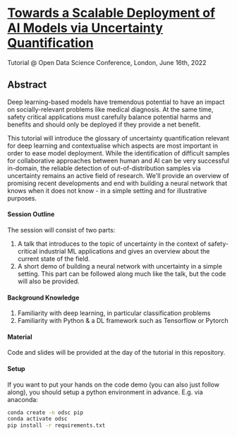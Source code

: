 # [Towards a Scalable Deployment of AI Models via Uncertainty Quantification](https://odsc.com/speakers/towards-a-scalable-deployment-of-ai-models-via-uncertainty-quantification/)
Tutorial @ Open Data Science Conference, London, June 16th, 2022

## Abstract

Deep learning-based models have tremendous potential to have an impact on socially-relevant problems like medical diagnosis. At the same time, safety critical applications must carefully balance potential harms and benefits and should only be deployed if they provide a net benefit.

This tutorial will introduce the glossary of uncertainty quantification relevant for deep learning and contextualise which aspects are most important in order to ease model deployment. While the identification of difficult samples for collaborative approaches between human and AI can be very successful in-domain, the reliable detection of out-of-distribution samples via uncertainty remains an active field of research. We'll provide an overview of promising recent developments and end with building a neural network that knows when it does not know - in a simple setting and for illustrative purposes.

#### Session Outline

The session will consist of two parts:
1. A talk that introduces to the topic of uncertainty in the context of safety-critical industrial ML applications and gives an overview about the current state of the field.
2. A short demo of building a neural network with uncertainty in a simple setting. This part can be followed along much like the talk, but the code will also be provided.

#### Background Knowledge
1. Familiarity with deep learning, in particular classification problems
2. Familiarity with Python & a DL framework such as Tensorflow or Pytorch

#### Material
Code and slides will be provided at the day of the tutorial in this repository.

#### Setup
If you want to put your hands on the code demo (you can also just follow along), you should setup 
a python environment in advance. E.g. via anaconda:
```bash
conda create -n odsc pip
conda activate odsc
pip install -r requirements.txt
```
